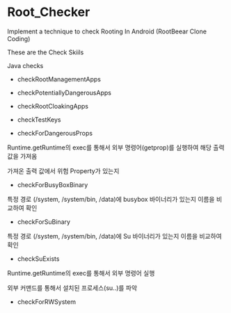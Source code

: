 # Root_Checker

Implement a technique to check Rooting In Android (RootBeear Clone Coding)

These are the Check Skiils 

Java checks

- checkRootManagementApps

- checkPotentiallyDangerousApps

- checkRootCloakingApps

- checkTestKeys

- checkForDangerousProps

Runtime.getRuntime의 exec를 통해서 외부 명령어(getprop)를 실행하여 해당 출력 값을 가져옴

가져온 출력 값에서 위험 Property가 있는지 

- checkForBusyBoxBinary

특정 경로 (/system, /system/bin, /data)에 busybox 바이너리가 있는지 이름을 비교하여 확인

- checkForSuBinary

특정 경로 (/system, /system/bin, /data)에 Su 바이너리가 있는지 이름을 비교하여 확인

- checkSuExists

Runtime.getRuntime의 exec를 통해서 외부 명령어 실행

외부 커맨드를 통해서 설치된 프로세스(su..)를 파악

- checkForRWSystem
